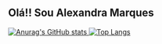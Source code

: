 ## Olá!! Sou Alexandra Marques

<a href= "https://github.com/alexandra002dev"/>

![Anurag's GitHub stats](https://github-readme-stats.vercel.app/api?username=alexandra002dev&show_icons=true&theme=dark)
![Top Langs](https://github-readme-stats.vercel.app/api/top-langs/?username=anuraghazra&layout=compact&theme=dark)


